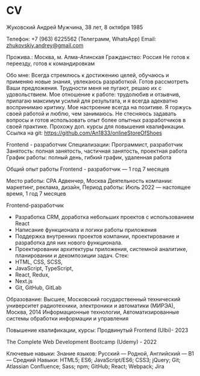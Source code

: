 # CV
Жуковский Андрей
Мужчина, 38 лет, 8 октября 1985

Телефон: +7 (963) 6225562 (Телеграмм, WhatsApp)
Email: zhukovskiy.andrey@gmail.com


Прожива.: Москва, м. Алма-Атинская
Гражданство: Россия
Не готов к переезду, готов к командировкам

Обо мне: 
Всегда стремлюсь к достижению целей, обучаюсь и применяю новые знания, увлекаюсь разработкой. Готов рассмотреть Ваши предложения. 
Трудности меня не пугают, решаю их с удовольствием. Мое отношение к работе: трудолюбив и отзывчив, прилагаю максимум усилий для результата, 
и я всегда адекватно воспринимаю критику. Мое настроение всегда на позитиве. Я горжусь своей работой и люблю, чем занимаюсь. 
Не стесняюсь задавать вопросы и готов использовать опыт более опытных разработчиков в своей практике. Прохожу доп. курсы для повышения квалификации.
Ссылка на git: https://github.com/An1833/onlineStoreOfShoes

Frontend - разработчик
Специализации: Программист, разработчик
Занятость: полная занятость, частичная занятость, проектная работа
График работы: полный день, гибкий график, удаленная работа

Общий опыт работы Frontend - разработчик — 1 год 7 месяцев

Место работы:
CPA Адвенчер, Москва
Деятельность компании: маркетинг, реклама, дизайн, 
Период работы: Июль 2022 — настоящее время, 1 год 7 месяцев

Frontend-разработчик
- Разработка CRM, доработка небольших проектов с использованием React
- Написание функционала и логики работы приложения
- Поддержка внутренних проектов компании, проектирование и разработка для них нового функционала.
- Проектировании архитектуры приложения, системной аналитике, планировании и декомпозиции задач.
Стек:
- HTML, CSS, SCSS,
- JavaScript, TypeScript,
- React, Redux,
- Next.js
- Git, GitHub, GitLab

Образование: 
Высшее, Московский государственный технический университет радиотехники, электроники и автоматики (МИРЭА), Москва, 2014
Информационные технологии, Автоматизированные системы обработки информации и управления

Повышение квалификации, курсы:
Продвинутый Frontend (Ulbi)- 2023

The Complete Web Development Bootcamp (Udemy) - 2022

Ключевые навыки:
Знание языков: Русский — Родной, Английский — B1 — Средний
Навыки: HTML5; ES6; JavaScript/ES6; CSS3; jQuery; Git; Atlassian Confluence; Sass; npm; GitHub; React; Webpack; Jira




